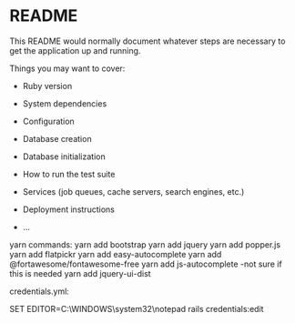 # README

This README would normally document whatever steps are necessary to get the
application up and running.

Things you may want to cover:

* Ruby version

* System dependencies

* Configuration

* Database creation

* Database initialization

* How to run the test suite

* Services (job queues, cache servers, search engines, etc.)

* Deployment instructions

* ...

yarn commands:
yarn add bootstrap 
yarn add jquery
yarn add popper.js
yarn add flatpickr
yarn add easy-autocomplete
yarn add @fortawesome/fontawesome-free
yarn add js-autocomplete  -not sure if this is needed
yarn add jquery-ui-dist


credentials.yml:

SET EDITOR=C:\WINDOWS\system32\notepad
rails credentials:edit